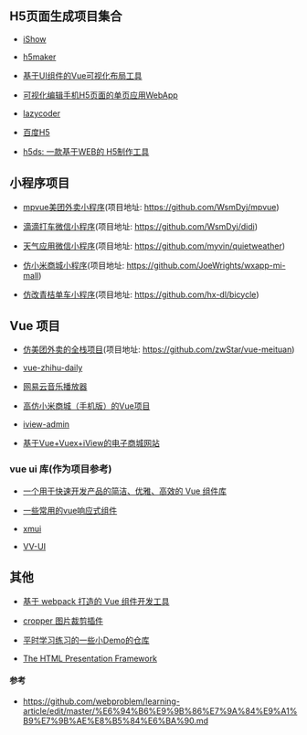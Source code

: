 ## H5页面生成项目集合

* [iShow](https://github.com/qiuyaofan/iShow)

* [h5maker](https://github.com/zhengguorong/h5maker)

* [基于UI组件的Vue可视化布局工具](https://github.com/jaweii/Vue-Layout)

* [可视化编辑手机H5页面的单页应用WebApp](https://github.com/answershuto/H5)

* [lazycoder](https://github.com/bison1994/lazycoder)

* [百度H5](https://h5.bce.baidu.com/)

* [h5ds: 一款基于WEB的 H5制作工具](https://github.com/h5ds/h5ds)

## 小程序项目

* [mpvue美团外卖小程序](https://juejin.im/post/5b3027cce51d4558c65216a9)(项目地址: https://github.com/WsmDyj/mpvue)

* [滴滴打车微信小程序](https://juejin.im/post/5b15ce94f265da6e29010554)(项目地址: https://github.com/WsmDyj/didi)

* [天气应用微信小程序](https://juejin.im/post/5b39bbcc5188252ce018c745)(项目地址: https://github.com/myvin/quietweather)

* [仿小米商城小程序](https://juejin.im/post/5b1cec3951882513e905998e)(项目地址: https://github.com/JoeWrights/wxapp-mi-mall)

* [仿改青桔单车小程序](https://juejin.im/post/5b1a104a5188257d9f24c7f9)(项目地址: https://github.com/hx-dl/bicycle)

## Vue 项目

* [仿美团外卖的全栈项目](https://juejin.im/post/5aca46e2f265da238c3af4ca)(项目地址: https://github.com/zwStar/vue-meituan)

* [vue-zhihu-daily](https://github.com/cccyb/vue-zhihu-daily)

* [网易云音乐播放器](https://github.com/IFmiss/vue-music)

* [高仿小米商城（手机版）的Vue项目](https://github.com/beautifulBoys/vue-XiaoMi-Shop)

* [iview-admin](https://github.com/iview/iview-admin)

* [基于Vue+Vuex+iView的电子商城网站](https://github.com/PowerDos/Mall-Vue)

### vue ui 库(作为项目参考)

* [一个用于快速开发产品的简洁、优雅、高效的 Vue 组件库](https://github.com/luojilab/radon-ui)

* [一些常用的vue响应式组件](https://github.com/MeituPhone/coo-vue)

* [xmui](https://github.com/monw3c/xmui)

* [VV-UI](https://github.com/VV-UI/VV-UI)

## 其他

* [基于 webpack 打造的 Vue 组件开发工具](https://github.com/mengdu/vue-component-devtool)

* [cropper 图片裁剪插件](https://github.com/fengyuanchen/cropper)

* [平时学习练习的一些小Demo的仓库](https://github.com/xluos/demo)

* [The HTML Presentation Framework](https://github.com/hakimel/reveal.js)

#### 参考
- https://github.com/webproblem/learning-article/edit/master/%E6%94%B6%E9%9B%86%E7%9A%84%E9%A1%B9%E7%9B%AE%E8%B5%84%E6%BA%90.md
